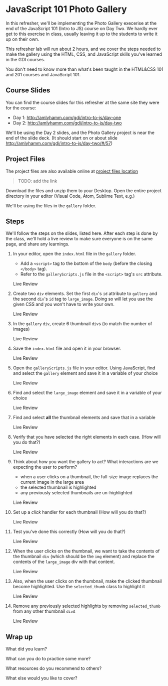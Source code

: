 # JavaScript 101 Photo Gallery

In this refresher, we'll be implementing the Photo Gallery execerise
at the end of the JavaScript 101 (Intro to JS) course on Day Two. We
hardly ever get to this exercise in class, usually leaving it up to
the students to write it up on their own.

This refresher lab will run about 2 hours, and we cover the steps
needed to make the gallery using the HTML, CSS, and JavaScript skills
you've learned in the GDI courses.

You don't need to know more than what's been taught in the HTML&CSS
101 and 201 courses and JavaScript 101.

## Course Slides

You can find the course slides for this refresher at the same site
they were for the course:

* Day 1: http://amlyhamm.com/gdi/intro-to-js/day-one
* Day 2: http://amlyhamm.com/gdi/intro-to-js/day-two

We'll be using the Day 2 slides, and the Photo Gallery project is near
the end of the slide deck. (It should start on or about slide
http://amlyhamm.com/gdi/intro-to-js/day-two/#/57)

## Project Files

The project files are also available online
at [project files location](#)

> TODO: add the link

Download the files and unzip them to your Desktop. Open the entire
project directory in your editor (Visual Code, Atom, Sublime Text,
e.g.)

We'll be using the files in the `gallery` folder.

## Steps

We'll follow the steps on the slides, listed here. After each step is
done by the class, we'll hold a live review to make sure everyone is
on the same page, and share any learnings.

1. In your editor, open the `index.html` file in the `gallery` folder.
   - Add a `<script>` tag to the bottom of the `body` (before the
     closing `</body>` tag).
   - Refer to the `galleryScripts.js` file in the `<script>` tag's `src`
     attribute.

   Live Review

1. Create two `div` elements. Set the first `div`'s `id` attribute to
   `gallery` and the second `div`'s `id` tag to `large_image`. Doing
   so will let you use the given CSS and you won't have to write your
   own.

   Live Review

1. In the `gallery` `div`, create 6 thumbnail `div`s (to match the
   number of images)

   Live Review

1. Save the `index.html` file and open it in your browser.

   Live Review

1. Open the `galleryScripts.js` file in your editor. Using JavaScript,
   find and select the `gallery` element and save it in a variable of
   your choice

   Live Review

1. Find and select the `large_image` element and save it in a
   variable of your choice

   Live Review

1. Find and select **all** the thumbnail elements and save that in a
   variable

   Live Review

1. Verify that you have selected the right elements in each
   case. (How will you do that?)

   Live Review

1. Think about how you want the gallery to act? What interactions are
   we expecting the user to perform?
   - when a user clicks on a thumbnail, the full-size image replaces
     the current image in the large area
   - the selected thumbnail is highlighted
   - any previously selected thumbnails are un-highlighted

   Live Review

1. Set up a *click* handler for each thumbnail (How will you do
   that?)

   Live Review

1. Test you've done this correctly (How will you do that?)

   Live Review

1. When the user clicks on the thumbnail, we want to take the
   contents of the thumbnail `div` (which should be the `img`
   element) and replace the contents of the `large_image` div with
   that content.

   Live Review

1. Also, when the user clicks on the thumbnail, make the clicked
   thumbnail become highlighted. Use the `selected_thumb` class to
   highlight it

   Live Review

1. Remove any previously selected highlights by removing
   `selected_thumb` from any other thumbnail `div`s

   Live Review


## Wrap up

What did you learn?

What can you do to practice some more?

What resources do you recommend to others?

What else would you like to cover?
